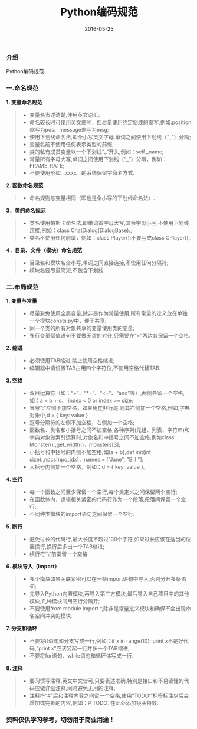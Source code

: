 ﻿---
layout: post
title:  Python编码规范
date: 2016-05-25
tags: Python
---


### 介绍

Python编码规范


### 一.命名规范

**1. 变量命名规范**

> * 变量名表述清楚,使用英文词汇;
> * 命名较长时可使用英文缩写，但尽量使用约定俗成的缩写,例如:position缩写为pos、message缩写为msg;
> * 使用下划线命名法,即全小写英文字母,单词之间使用下划线（“_”）分隔;
> * 变量名前不使用任何表示类型的前缀;
> * 类的私有成员变量以一个下划线“_”开头,例如：self._name;
> * 常量所有字母大写,单词之间使用下划线（“_”）分隔，例如：FRAME_RATE;
> * 不要使用形如__xxxx__的系统保留字命名方式.


**2. 函数命名规范**

> * 命名规则与变量相同（即也是全小写的下划线命名法）.

**3．类的命名规范**

> * 类名使用帕斯卡命名法,即单词首字母大写,其余字母小写,不使用下划线连接,例如：class ChatDialog(DialogBase):;
> * 类名不使用任何前缀，例如：class Player():不要写成class CPlayer():.


**4．目录、文件（模块）命名规范**

> * 目录名和模块名全小写,单词之间直接连接,不使用任何分隔符;
> * 模块名要尽量简短,不包含下划线.

### 二.布局规范

**1. 变量与常量**


> * 尽量避免使用全局变量,除非是作为常量使用,所有常量的定义放在单独一个模块consts.py中，便于共享;
> * 同一个类的所有对象共享的变量使用类的变量;
> * 多行变量赋值语句不要做无谓的对齐,只需要在“=”两边各保留一个空格.

**2.	缩进**

> * 必须使用TAB缩进,禁止使用空格缩进;
> * 编辑器中请设置TAB占用四个字符位,不使用空格代替TAB.

**3. 空格**

> * 双目运算符（如：“+”、“*=”、“<=”、“and”等）,两侧各留一个空格,如：a = b + c、 index < 0 or index >= size;
> * 冒号“:”左侧不加空格，如果用在非行尾,则其右侧加一个空格,例如,字典对象中,d = { key: value }
> * 逗号分隔符的左侧不加空格，右侧加一个空格;
> * 函数名、类名和小括号之间不加空格,各种序列(元组、列表、字符串)和字典对象做索引运算时,对象名和中括号之间不加空格,例如class Monster():,get_width()，monsters[3];
> * 小括号和中括号的内侧不加空格,如(a + b),def init(int size):,npcs[npc_idx]，names = ["Jane", "Bill "];
> * 大括号内侧加一个空格，例如：d = { key: value }。

**4. 空行**

> * 每一个函数之间至少保留一个空行,每个类定义之间保留两个空行;
> * 在函数体内，逻辑相关紧密的代码行作为一个段落,段落间保留一个空行;
> * 不同种类模块的import语句之间保留一个空行.

**5. 断行**

> * 避免过长的代码行,最大长度不超过100个字符,如果过长应该在适当的位置换行,换行后多出一个TAB缩进;
> * 续行符“\”前要留一个空格.

**6. 模块导入（import）**

> * 多个模块如果关联紧密可以在一条import语句中导入,否则分开多条语句;
> * 先导入Python内置模块,再导入第三方模块,最后导入自己项目中的其他模块,几种模块间用空行分隔开;
> * 不要使用from module import *,除非是常量定义模块和确保不会出现命名空间冲突的模块.

**7. 分支和循环**

> * 不要将if语句和分支写成一行,例如：if x in range(10): print x不是好代码,“print x”应该另起一行并多一个TAB缩进;
> * 不要将for语句、while语句和循环体写成一行.

**8. 注释**

> * 要习惯写注释,英文中文皆可,只要表述准确,特别是接口和不易读懂的代码应做详细注释,同时避免无用的注释;
> * 注释符“#”后和注释内容之间留一个空格,使用“TODO:”标签标注以后会增加或完善的内容,例如：# TODO: 在此处添加镜头特效.


### 资料仅供学习参考，切勿用于商业用途！


